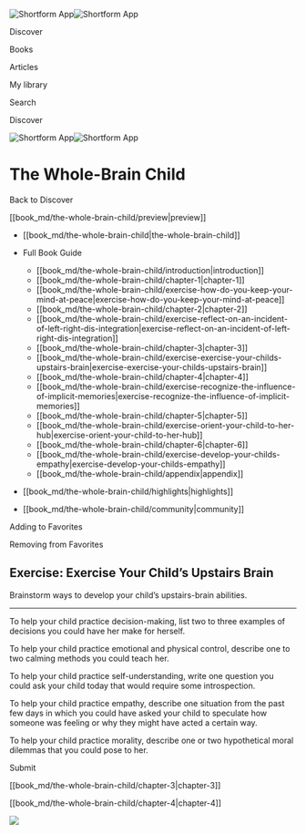 ![Shortform App](/img/logo.36a2399e.svg)![Shortform App](/img/logo-dark.70c1b072.svg)

Discover

Books

Articles

My library

Search

Discover

![Shortform App](/img/logo.36a2399e.svg)![Shortform App](/img/logo-dark.70c1b072.svg)

# The Whole-Brain Child

Back to Discover

[[book_md/the-whole-brain-child/preview|preview]]

  * [[book_md/the-whole-brain-child|the-whole-brain-child]]
  * Full Book Guide

    * [[book_md/the-whole-brain-child/introduction|introduction]]
    * [[book_md/the-whole-brain-child/chapter-1|chapter-1]]
    * [[book_md/the-whole-brain-child/exercise-how-do-you-keep-your-mind-at-peace|exercise-how-do-you-keep-your-mind-at-peace]]
    * [[book_md/the-whole-brain-child/chapter-2|chapter-2]]
    * [[book_md/the-whole-brain-child/exercise-reflect-on-an-incident-of-left-right-dis-integration|exercise-reflect-on-an-incident-of-left-right-dis-integration]]
    * [[book_md/the-whole-brain-child/chapter-3|chapter-3]]
    * [[book_md/the-whole-brain-child/exercise-exercise-your-childs-upstairs-brain|exercise-exercise-your-childs-upstairs-brain]]
    * [[book_md/the-whole-brain-child/chapter-4|chapter-4]]
    * [[book_md/the-whole-brain-child/exercise-recognize-the-influence-of-implicit-memories|exercise-recognize-the-influence-of-implicit-memories]]
    * [[book_md/the-whole-brain-child/chapter-5|chapter-5]]
    * [[book_md/the-whole-brain-child/exercise-orient-your-child-to-her-hub|exercise-orient-your-child-to-her-hub]]
    * [[book_md/the-whole-brain-child/chapter-6|chapter-6]]
    * [[book_md/the-whole-brain-child/exercise-develop-your-childs-empathy|exercise-develop-your-childs-empathy]]
    * [[book_md/the-whole-brain-child/appendix|appendix]]
  * [[book_md/the-whole-brain-child/highlights|highlights]]
  * [[book_md/the-whole-brain-child/community|community]]



Adding to Favorites 

Removing from Favorites 

## Exercise: Exercise Your Child’s Upstairs Brain

Brainstorm ways to develop your child’s upstairs-brain abilities.

* * *

To help your child practice decision-making, list two to three examples of decisions you could have her make for herself.

To help your child practice emotional and physical control, describe one to two calming methods you could teach her.

To help your child practice self-understanding, write one question you could ask your child today that would require some introspection.

To help your child practice empathy, describe one situation from the past few days in which you could have asked your child to speculate how someone was feeling or why they might have acted a certain way.

To help your child practice morality, describe one or two hypothetical moral dilemmas that you could pose to her.

Submit 

[[book_md/the-whole-brain-child/chapter-3|chapter-3]]

[[book_md/the-whole-brain-child/chapter-4|chapter-4]]

![](https://bat.bing.com/action/0?ti=56018282&Ver=2&mid=4f474b87-c996-4c54-849d-b1ad0f626f01&sid=48a964a0642711eeb2d9b36fc717f5e2&vid=48a9a1e0642711eebeaf23361361f0d4&vids=0&msclkid=N&pi=0&lg=en-US&sw=800&sh=600&sc=24&nwd=1&tl=Shortform%20%7C%20Book&p=https%3A%2F%2Fwww.shortform.com%2Fapp%2Fbook%2Fthe-whole-brain-child%2Fexercise-exercise-your-childs-upstairs-brain&r=&lt=1116&evt=pageLoad&sv=1&rn=861373)

